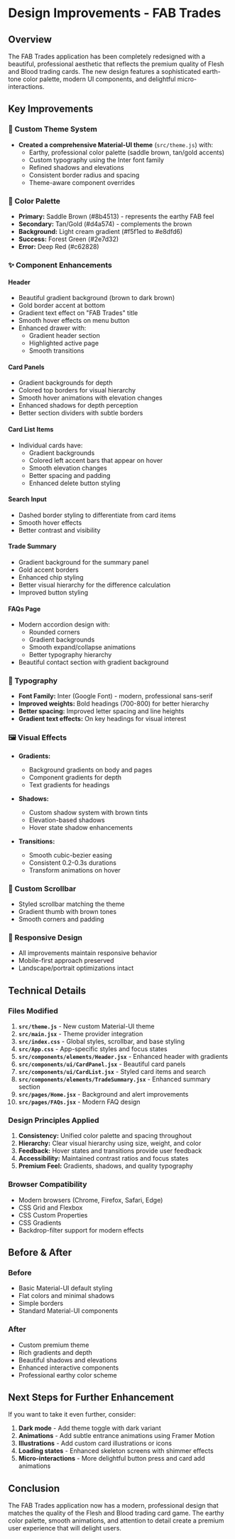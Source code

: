 # Design Improvements - FAB Trades

## Overview
The FAB Trades application has been completely redesigned with a beautiful, professional aesthetic that reflects the premium quality of Flesh and Blood trading cards. The new design features a sophisticated earth-tone color palette, modern UI components, and delightful micro-interactions.

## Key Improvements

### 🎨 Custom Theme System
- **Created a comprehensive Material-UI theme** (`src/theme.js`) with:
  - Earthy, professional color palette (saddle brown, tan/gold accents)
  - Custom typography using the Inter font family
  - Refined shadows and elevations
  - Consistent border radius and spacing
  - Theme-aware component overrides

### 🌈 Color Palette
- **Primary:** Saddle Brown (#8b4513) - represents the earthy FAB feel
- **Secondary:** Tan/Gold (#d4a574) - complements the brown
- **Background:** Light cream gradient (#f5f1ed to #e8dfd6)
- **Success:** Forest Green (#2e7d32)
- **Error:** Deep Red (#c62828)

### ✨ Component Enhancements

#### Header
- Beautiful gradient background (brown to dark brown)
- Gold border accent at bottom
- Gradient text effect on "FAB Trades" title
- Smooth hover effects on menu button
- Enhanced drawer with:
  - Gradient header section
  - Highlighted active page
  - Smooth transitions

#### Card Panels
- Gradient backgrounds for depth
- Colored top borders for visual hierarchy
- Smooth hover animations with elevation changes
- Enhanced shadows for depth perception
- Better section dividers with subtle borders

#### Card List Items
- Individual cards have:
  - Gradient backgrounds
  - Colored left accent bars that appear on hover
  - Smooth elevation changes
  - Better spacing and padding
  - Enhanced delete button styling

#### Search Input
- Dashed border styling to differentiate from card items
- Smooth hover effects
- Better contrast and visibility

#### Trade Summary
- Gradient background for the summary panel
- Gold accent borders
- Enhanced chip styling
- Better visual hierarchy for the difference calculation
- Improved button styling

#### FAQs Page
- Modern accordion design with:
  - Rounded corners
  - Gradient backgrounds
  - Smooth expand/collapse animations
  - Better typography hierarchy
- Beautiful contact section with gradient background

### 🎯 Typography
- **Font Family:** Inter (Google Font) - modern, professional sans-serif
- **Improved weights:** Bold headings (700-800) for better hierarchy
- **Better spacing:** Improved letter spacing and line heights
- **Gradient text effects:** On key headings for visual interest

### 🖼️ Visual Effects
- **Gradients:**
  - Background gradients on body and pages
  - Component gradients for depth
  - Text gradients for headings
  
- **Shadows:**
  - Custom shadow system with brown tints
  - Elevation-based shadows
  - Hover state shadow enhancements

- **Transitions:**
  - Smooth cubic-bezier easing
  - Consistent 0.2-0.3s durations
  - Transform animations on hover

### 🎨 Custom Scrollbar
- Styled scrollbar matching the theme
- Gradient thumb with brown tones
- Smooth corners and padding

### 📱 Responsive Design
- All improvements maintain responsive behavior
- Mobile-first approach preserved
- Landscape/portrait optimizations intact

## Technical Details

### Files Modified
1. **`src/theme.js`** - New custom Material-UI theme
2. **`src/main.jsx`** - Theme provider integration
3. **`src/index.css`** - Global styles, scrollbar, and base styling
4. **`src/App.css`** - App-specific styles and focus states
5. **`src/components/elements/Header.jsx`** - Enhanced header with gradients
6. **`src/components/ui/CardPanel.jsx`** - Beautiful card panels
7. **`src/components/ui/CardList.jsx`** - Styled card items and search
8. **`src/components/elements/TradeSummary.jsx`** - Enhanced summary section
9. **`src/pages/Home.jsx`** - Background and alert improvements
10. **`src/pages/FAQs.jsx`** - Modern FAQ design

### Design Principles Applied
1. **Consistency:** Unified color palette and spacing throughout
2. **Hierarchy:** Clear visual hierarchy using size, weight, and color
3. **Feedback:** Hover states and transitions provide user feedback
4. **Accessibility:** Maintained contrast ratios and focus states
5. **Premium Feel:** Gradients, shadows, and quality typography

### Browser Compatibility
- Modern browsers (Chrome, Firefox, Safari, Edge)
- CSS Grid and Flexbox
- CSS Custom Properties
- CSS Gradients
- Backdrop-filter support for modern effects

## Before & After

### Before
- Basic Material-UI default styling
- Flat colors and minimal shadows
- Simple borders
- Standard Material-UI components

### After
- Custom premium theme
- Rich gradients and depth
- Beautiful shadows and elevations
- Enhanced interactive components
- Professional earthy color scheme

## Next Steps for Further Enhancement

If you want to take it even further, consider:
1. **Dark mode** - Add theme toggle with dark variant
2. **Animations** - Add subtle entrance animations using Framer Motion
3. **Illustrations** - Add custom card illustrations or icons
4. **Loading states** - Enhanced skeleton screens with shimmer effects
5. **Micro-interactions** - More delightful button press and card add animations

## Conclusion

The FAB Trades application now has a modern, professional design that matches the quality of the Flesh and Blood trading card game. The earthy color palette, smooth animations, and attention to detail create a premium user experience that will delight users.

